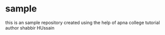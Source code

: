 # sample
this is an sample repository created using the help of apna college tutorial
</br>
author shabbir HUssain
